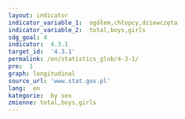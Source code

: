 ```yaml
---
layout: indicator
indicator_variable_1:  ogółem,chłopcy,dziewczęta
indicator_variable_2:  total,boys,girls
sdg_goal: 4
indicator:  4.3.1
target_id:  '4.3.1'
permalink: /en/statistics_glob/4-3-1/
pre:  1
graph: longitudinal
source_url: 'www.stat.gov.pl'
lang:  en
kategorie:  by sex
zmienne: total,boys,girls
---
```

